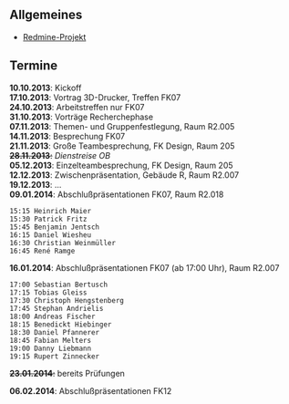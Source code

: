 ## Allgemeines

-   [Redmine-Projekt](https://redmine.cs.hm.edu/projects/wise201314-braun-webtechniken-design)

## Termine

**10.10.2013**: Kickoff  
**17.10.2013**: Vortrag 3D-Drucker, Treffen FK07  
**24.10.2013**: Arbeitstreffen nur FK07  
**31.10.2013**: Vorträge Recherchephase  
**07.11.2013**: Themen- und Gruppenfestlegung, Raum R2.005  
**14.11.2013**: Besprechung FK07  
**21.11.2013**: Große Teambesprechung, FK Design, Raum 205  
<s>**28.11.2013**:</s> *Dienstreise OB*  
**05.12.2013**: Einzelteambesprechung, FK Design, Raum 205  
**12.12.2013**: Zwischenpräsentation, Gebäude R, Raum R2.007  
**19.12.2013**: ...  
**09.01.2014**: Abschlußpräsentationen FK07, Raum R2.018

    15:15 Heinrich Maier
    15:30 Patrick Fritz
    15:45 Benjamin Jentsch
    16:15 Daniel Wiesheu
    16:30 Christian Weinmüller
    16:45 René Ramge

**16.01.2014**: Abschlußpräsentationen FK07 (ab 17:00 Uhr), Raum R2.007  

    17:00 Sebastian Bertusch
    17:15 Tobias Gleiss
    17:30 Christoph Hengstenberg
    17:45 Stephan Andrielis
    18:00 Andreas Fischer
    18:15 Benedickt Hiebinger
    18:30 Daniel Pfannerer
    18:45 Fabian Melters
    19:00 Danny Liebmann
    19:15 Rupert Zinnecker

<s>**23.01.2014**:</s> bereits Prüfungen  

**06.02.2014**: Abschlußpräsentationen FK12  


